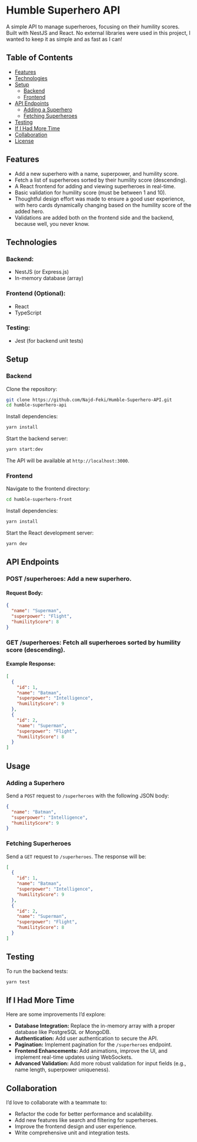 # Humble Superhero API

A simple API to manage superheroes, focusing on their humility scores. Built with NestJS and React.
No external libraries were used in this project, I wanted to keep it as simple and as fast as I can!

## Table of Contents

- [Features](#features)
- [Technologies](#technologies)
- [Setup](#setup)
  - [Backend](#backend)
  - [Frontend](#frontend-optional)
- [API Endpoints](#api-endpoints)
  - [Adding a Superhero](#adding-a-superhero)
  - [Fetching Superheroes](#fetching-superheroes)
- [Testing](#testing)
- [If I Had More Time](#if-i-had-more-time)
- [Collaboration](#collaboration)
- [License](#license)

## Features

- Add a new superhero with a name, superpower, and humility score.
- Fetch a list of superheroes sorted by their humility score (descending).
- A React frontend for adding and viewing superheroes in real-time.
- Basic validation for humility score (must be between 1 and 10).
- Thoughtful design effort was made to ensure a good user experience, with hero cards dynamically changing based on the humility score of the added hero.
- Validations are added both on the frontend side and the backend, because well, you never know.

## Technologies

### Backend:

- NestJS (or Express.js)
- In-memory database (array)

### Frontend (Optional):

- React
- TypeScript

### Testing:

- Jest (for backend unit tests)

## Setup

### Backend

Clone the repository:

```bash
git clone https://github.com/Najd-Feki/Humble-Superhero-API.git
cd humble-superhero-api
```

Install dependencies:

```bash
yarn install
```

Start the backend server:

```bash
yarn start:dev
```

The API will be available at `http://localhost:3000`.

### Frontend

Navigate to the frontend directory:

```bash
cd humble-superhero-front
```

Install dependencies:

```bash
yarn install
```

Start the React development server:

```bash
yarn dev
```

## API Endpoints

### **POST /superheroes**: Add a new superhero.

#### Request Body:

```json
{
  "name": "Superman",
  "superpower": "Flight",
  "humilityScore": 8
}
```

### **GET /superheroes**: Fetch all superheroes sorted by humility score (descending).

#### Example Response:

```json
[
  {
    "id": 1,
    "name": "Batman",
    "superpower": "Intelligence",
    "humilityScore": 9
  },
  {
    "id": 2,
    "name": "Superman",
    "superpower": "Flight",
    "humilityScore": 8
  }
]
```

## Usage

### Adding a Superhero

Send a `POST` request to `/superheroes` with the following JSON body:

```json
{
  "name": "Batman",
  "superpower": "Intelligence",
  "humilityScore": 9
}
```

### Fetching Superheroes

Send a `GET` request to `/superheroes`. The response will be:

```json
[
  {
    "id": 1,
    "name": "Batman",
    "superpower": "Intelligence",
    "humilityScore": 9
  },
  {
    "id": 2,
    "name": "Superman",
    "superpower": "Flight",
    "humilityScore": 8
  }
]
```

## Testing

To run the backend tests:

```bash
yarn test
```

## If I Had More Time

Here are some improvements I’d explore:

- **Database Integration:** Replace the in-memory array with a proper database like PostgreSQL or MongoDB.
- **Authentication:** Add user authentication to secure the API.
- **Pagination:** Implement pagination for the `/superheroes` endpoint.
- **Frontend Enhancements:** Add animations, improve the UI, and implement real-time updates using WebSockets.
- **Advanced Validation:** Add more robust validation for input fields (e.g., name length, superpower uniqueness).

## Collaboration

I’d love to collaborate with a teammate to:

- Refactor the code for better performance and scalability.
- Add new features like search and filtering for superheroes.
- Improve the frontend design and user experience.
- Write comprehensive unit and integration tests.
